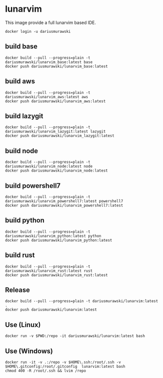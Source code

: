 # lunarvim

This image provide a full lunarvim based IDE.

```shell
docker login -u dariusmurawski
```

## build base

```shell
docker build --pull --progress=plain -t dariusmurawski/lunarvim_base:latest base
docker push dariusmurawski/lunarvim_base:latest
```

## build aws

```shell
docker build --pull --progress=plain -t dariusmurawski/lunarvim_aws:latest aws
docker push dariusmurawski/lunarvim_aws:latest
```

## build lazygit

```shell
docker build --pull --progress=plain -t dariusmurawski/lunarvim_lazygit:latest lazygit
docker push dariusmurawski/lunarvim_lazygit:latest
```

## build node

```shell
docker build --pull --progress=plain -t dariusmurawski/lunarvim_node:latest node
docker push dariusmurawski/lunarvim_node:latest
```

## build powershell7

```shell
docker build --pull --progress=plain -t dariusmurawski/lunarvim_powershell7:latest powershell7
docker push dariusmurawski/lunarvim_powershell7:latest
```

## build python

```shell
docker build --pull --progress=plain -t dariusmurawski/lunarvim_python:latest python
docker push dariusmurawski/lunarvim_python:latest
```

## build rust

```shell
docker build --pull --progress=plain -t dariusmurawski/lunarvim_rust:latest rust
docker push dariusmurawski/lunarvim_rust:latest
```

## Release

```shell
docker build --pull --progress=plain -t dariusmurawski/lunarvim:latest .
docker push dariusmurawski/lunarvim:latest
```

## Use (Linux)

```shell
docker run -v $PWD:/repo -it dariusmurawski/lunarvim:latest bash
```

## Use (Windows)

```shell
docker run -it -v .:/repo -v $HOME\.ssh:/root/.ssh -v $HOME\.gitconfig:/root/.gitconfig  lunarvim:latest bash
chmod 400 -R /root/.ssh && lvim /repo
```
 
